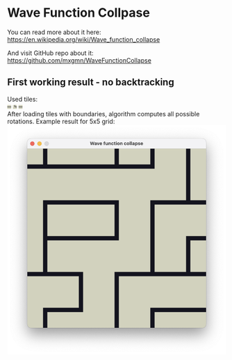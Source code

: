 # Wave Function Collpase
You can read more about it here:
https://en.wikipedia.org/wiki/Wave_function_collapse

And visit GitHub repo about it:
https://github.com/mxgmn/WaveFunctionCollapse

## First working result - no backtracking
Used tiles:  
![Tile0](https://github.com/nowakkuba99/SDL/blob/main/WaveFunctionsCollapse/img/0.png "Tile 0")
![Tile1](https://github.com/nowakkuba99/SDL/blob/main/WaveFunctionsCollapse/img/1.png "Tile 1")
![Tile2](https://github.com/nowakkuba99/SDL/blob/main/WaveFunctionsCollapse/img/0.png "Tile 2")  
After loading tiles with boundaries, algorithm computes all possible rotations. 
Example result for 5x5 grid:
![Result](https://github.com/nowakkuba99/SDL/blob/main/WaveFunctionsCollapse/results/V1%20-%20No%20backtracking/result.png "Result")
